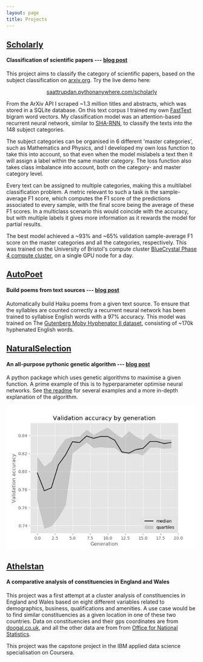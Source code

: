 ```yaml
---
layout: page
title: Projects
---
```


## [Scholarly](https://github.com/saattrupdan/scholarly)
#### Classification of scientific papers --- [blog post](https://saattrupdan.github.io/2020-01-21-scholarly/)

This project aims to classify the category of scientific papers, based on the subject classification on [arxiv.org](https://arxiv.org). Try the live demo here:

<center>
  <a href="https://saattrupdan.pythonanywhere.com/scholarly">
    saattrupdan.pythonanywhere.com/scholarly
  </a>
</center>

From the ArXiv API I scraped ~1.3 million titles and abstracts, which was stored in a SQLite database. On this text corpus I trained my own [FastText](https://fasttext.cc/) bigram word vectors. My classification model was an attention-based recurrent neural network, similar to [SHA-RNN](https://arxiv.org/abs/1911.11423), to classify the texts into the 148 subject categories.

The subject categories can be organised in 6 different 'master categories', such as Mathematics and Physics, and I developed my own loss function to take this into account, so that even when the model mislabels a text then it will assign a label within the same master category. The loss function also takes class imbalance into account, both on the category- and master category level.

Every text can be assigned to multiple categories, making this a multilabel classification problem. A metric relevant to such a task is the sample-average F1 score, which computes the F1 score of the predictions associated to every sample, with the final score being the average of these F1 scores. In a multiclass scenario this would coincide with the accuracy, but with multiple labels it gives more information as it rewards the model for partial results.

The best model achieved a ~93% and ~65% validation sample-average F1 score on the master categories and all the categories, respectively. This was trained on the University of Bristol's compute cluster [BlueCrystal Phase 4 compute cluster](https://www.acrc.bris.ac.uk/acrc/phase4.htm), on a single GPU node for a day.


## [AutoPoet](https://github.com/saattrupdan/autopoet)
#### Build poems from text sources --- [blog post](https://saattrupdan.github.io/2019-11-11-syllables/)

Automatically build Haiku poems from a given text source. To ensure that the syllables are counted correctly a recurrent neural network has been trained to syllabise English words with a 97% accuracy. This model was trained on The [Gutenberg Moby Hyphenator II dataset](http://onlinebooks.library.upenn.edu/webbin/gutbook/lookup?num=3204), consisting of ~170k hyphenated English words.


## [NaturalSelection](https://github.com/saattrupdan/naturalselection)
#### An all-purpose pythonic genetic algorithm --- [blog post](https://saattrupdan.github.io/2019-09-07-naturalselection/)

A python package which uses genetic algorithms to maximise a given function. A prime example of this is to hyperparameter optimise neural networks. See [the readme](https://github.com/saattrupdan/naturalselection/blob/master/README.md) for several examples and a more in-depth explanation of the algorithm.

![Image showing an example of the evolution of a population](/img/fashion_mnist.png)


## [Athelstan](https://github.com/saattrupdan/athelstan)
#### A comparative analysis of constituencies in England and Wales

This project was a first attempt at a cluster analysis of constituencies in England and Wales based on eight different variables related to demographics, business, qualifications and amenities. A use case would be to find similar constituencies as a given location in one of these two countries. Data on constituencies and their gps coordinates are from [doogal.co.uk](https://www.doogal.co.uk), and all the other data are from from [Office for National Statistics](https://www.ons.gov.uk).

This project was the capstone project in the IBM applied data science specialisation on Coursera.
